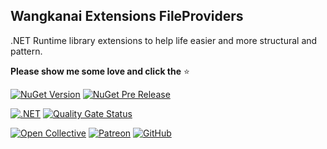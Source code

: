 ## Wangkanai Extensions FileProviders

.NET Runtime library extensions to help life easier and more structural and pattern.

**Please show me some love and click the** :star:

[![NuGet Version](https://img.shields.io/nuget/v/wangkanai.extensions.fileproviders)](https://www.nuget.org/packages/wangkanai.extensions.fileproviders)
[![NuGet Pre Release](https://img.shields.io/nuget/vpre/wangkanai.extensions.fileproviders)](https://www.nuget.org/packages/wangkanai.extensions.fileproviders)

[![.NET](https://github.com/wangkanai/wangkanai/actions/workflows/dotnet.yml/badge.svg)](https://github.com/wangkanai/wangkanai/actions/workflows/dotnet.yml)
[![Quality Gate Status](https://sonarcloud.io/api/project_badges/measure?project=wangkanai_github&metric=alert_status)](https://sonarcloud.io/summary/new_code?id=wangkanai_github)

[![Open Collective](https://img.shields.io/badge/open%20collective-support%20me-3385FF.svg)](https://opencollective.com/wangkanai)
[![Patreon](https://img.shields.io/badge/patreon-support%20me-d9643a.svg)](https://www.patreon.com/wangkanai)
[![GitHub](https://img.shields.io/github/license/wangkanai/wangkanai)](https://github.com/wangkanai/wangkanai/blob/main/LICENSE)


